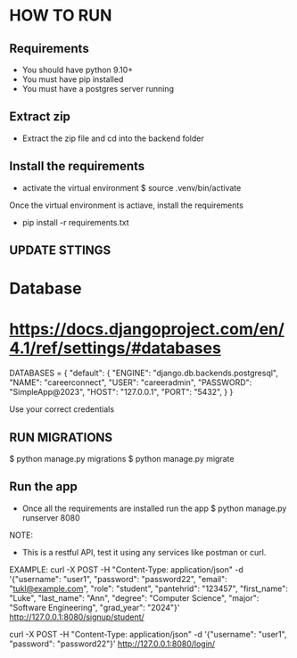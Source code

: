 # HOW TO RUN
## Requirements
- You should have python 9.10+
- You must have pip installed
- You must have a postgres server running

## Extract zip
- Extract the zip file and cd into the backend folder

## Install the requirements

- activate the virtual environment
 $ source .venv/bin/activate

 Once the virtual environment is actiave, install the requirements
 - pip install -r requirements.txt

## UPDATE STTINGS
# Database
# https://docs.djangoproject.com/en/4.1/ref/settings/#databases


DATABASES = {
    "default": {
        "ENGINE": "django.db.backends.postgresql",
        "NAME": "careerconnect",
        "USER": "careeradmin",
        "PASSWORD": "SimpleApp@2023",
        "HOST": "127.0.0.1",
        "PORT": "5432",
    }
}

Use your correct credentials

## RUN MIGRATIONS
 $ python manage.py migrations
 $ python manage.py migrate

## Run the app
- Once all the requirements are installed run the app
 $ python manage.py runserver 8080

 NOTE:
   - This is a restful API, test it using any services like postman or curl.

EXAMPLE:
curl -X POST -H "Content-Type: application/json" -d '{"username": "user1", "password": "password22", "email": "tukl@example.com", "role": "student", "pantehrid": "123457", "first_name": "Luke", "last_name": "Ann", "degree": "Computer Science", "major": "Software Engineering", "grad_year": "2024"}' http://127.0.0.1:8080/signup/student/

curl -X POST -H "Content-Type: application/json" -d '{"username": "user1", "password": "password22"}' http://127.0.0.1:8080/login/
